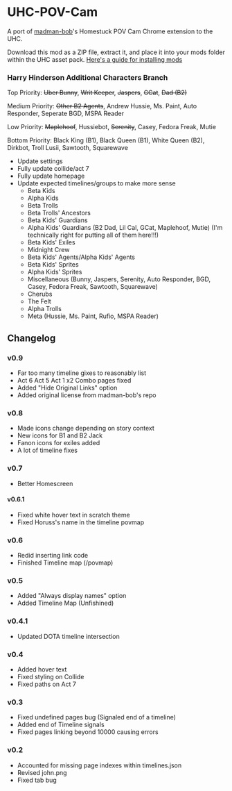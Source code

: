 # UHC-POV-Cam

A port of [madman-bob](https://github.com/madman-bob/Homestuck-POV-Cam)'s Homestuck POV Cam Chrome extension to the UHC.

Download this mod as a ZIP file, extract it, and place it into your mods folder within the UHC asset pack. [Here's a guide for installing mods](https://github.com/Bambosh/unofficial-homestuck-collection/blob/main/MODDING.md#installing-mods)

### Harry Hinderson Additional Characters Branch

Top Priority:
~~Uber Bunny~~, ~~Writ Keeper~~, ~~Jaspers~~, ~~GCat~~, ~~Dad (B2)~~ 

Medium Priority:
~~Other B2 Agents~~, Andrew Hussie, Ms. Paint, Auto Responder, Seperate BGD, MSPA Reader

Low Priority:
~~Maplehoof~~, Hussiebot, ~~Serenity~~, Casey, Fedora Freak, Mutie

Bottom Priority:
Black King (B1), Black Queen (B1), White Queen (B2), Dirkbot, Troll Lusii, Sawtooth, Squarewave

- Update settings
- Fully update collide/act 7
- Fully update homepage
- Update expected timelines/groups to make more sense
  - Beta Kids
  - Alpha Kids
  - Beta Trolls
  - Beta Trolls' Ancestors
  - Beta Kids' Guardians
  - Alpha Kids' Guardians (B2 Dad, Lil Cal, GCat, Maplehoof, Mutie) (I'm technically right for putting all of them here!!!)
  - Beta Kids' Exiles
  - Midnight Crew
  - Beta Kids' Agents/Alpha Kids' Agents
  - Beta Kids' Sprites
  - Alpha Kids' Sprites
  - Miscellaneous (Bunny, Jaspers, Serenity, Auto Responder, BGD, Casey, Fedora Freak, Sawtooth, Squarewave)
  - Cherubs
  - The Felt
  - Alpha Trolls
  - Meta (Hussie, Ms. Paint, Rufio, MSPA Reader)
    

## Changelog

### v0.9
- Far too many timeline gixes to reasonably list
- Act 6 Act 5 Act 1 x2 Combo pages fixed
- Added "Hide Original Links" option
- Added original license from madman-bob's repo

### v0.8
- Made icons change depending on story context
- New icons for B1 and B2 Jack
- Fanon icons for exiles added
- A lot of timeline fixes

### v0.7
- Better Homescreen

#### v0.6.1
- Fixed white hover text in scratch theme
- Fixed Horuss's name in the timeline povmap

### v0.6
- Redid inserting link code
- Finished Timeline map (/povmap)

### v0.5
- Added "Always display names" option
- Added Timeline Map (Unfishined)

### v0.4.1
- Updated DOTA timeline intersection

### v0.4
- Added hover text
- Fixed styling on Collide
- Fixed paths on Act 7

### v0.3

- Fixed undefined pages bug (Signaled end of a timeline)
- Added end of Timeline signals
- Fixed pages linking beyond 10000 causing errors

### v0.2

- Accounted for missing page indexes within timelines.json
- Revised john.png
- Fixed tab bug
